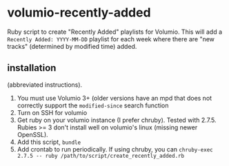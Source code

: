 # volumio-recently-added
Ruby script to create "Recently Added" playlists for Volumio. This will add a `Recently Added: YYYY-MM-DD` playlist for each week where there are "new tracks" (determined by modified time) added.

## installation

(abbreviated instructions). 

1. You must use Volumio 3+ (older versions have an mpd that does not correctly support the `modified-since` search function
1. Turn on SSH for volumio
1. Get ruby on your volumio instance (I prefer chruby). Tested with 2.7.5. Rubies >= 3 don't install well on volumio's linux (missing newer OpenSSL). 
1. Add this script, `bundle` 
1. Add crontab to run periodically. If using chruby, you can 
`chruby-exec 2.7.5 -- ruby /path/to/script/create_recently_added.rb`
